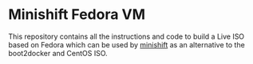 # Minishift Fedora VM

This repository contains all the instructions and code to build a Live ISO based on Fedora
which can be used by [minishift](https://github.com/minishift/minishift) as an alternative to
the boot2docker and CentOS ISO.
